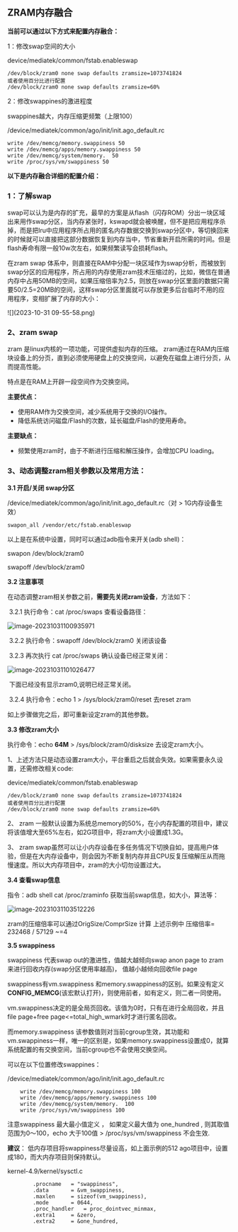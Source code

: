 ## ZRAM内存融合

**当前可以通过以下方式来配置内存融合：**

1：修改swap空间的大小

device/mediatek/common/fstab.enableswap

```
/dev/block/zram0 none swap defaults zramsize=1073741824
或者使用百分比进行配置
/dev/block/zram0 none swap defaults zramsize=60%
```



2：修改swappines的激进程度

swappines越大，内存压缩更频繁（上限100）

/device/mediatek/common/ago/init/init.ago_default.rc

    write /dev/memcg/memory.swappiness 50
    write /dev/memcg/apps/memory.swappiness 50
    write /dev/memcg/system/memory.  50
    write /proc/sys/vm/swappiness 50



**以下是内存融合详细的配置介绍：**

### 1：了解swap

swap可以认为是内存的扩充，最早的方案是从flash（闪存ROM）分出一块区域出来用作swap分区，当内存紧张时，kswapd就会被唤醒，但不是把应用程序杀掉，而是把lru中应用程序所占用的匿名内存数据交换到swap分区中，等切换回来的时候就可以直接把这部分数据恢复到内存当中，节省重新开启所需的时间。但是flash寿命有限一般10w次左右，如果频繁读写会损耗flash。

在zram swap 体系中，则直接在RAM中分配一块区域作为swap分析，而被放到swap分区的应用程序，所占用的内存使用zram技术压缩过的，比如，微信在普通内存中占用50MB的空间，如果压缩倍率为2.5，则放在swap分区里面的数据只需要50/2.5=20MB的空间，这样swap分区里面就可以存放更多后台临时不用的应用程序，变相扩展了内存的大小：

![](2023-10-31 09-55-58.png)

### 2、zram swap

zram 是linux内核的一项功能，可提供虚拟内存的压缩。 zram通过在RAM内压缩块设备上的分页，直到必须使用硬盘上的交换空间，以避免在磁盘上进行分页，从而提高性能。

特点是在RAM上开辟一段空间作为交换空间。

**主要优点：**

- 使用RAM作为交换空间，减少系统用于交换的I/O操作。
- 降低系统访问磁盘/Flash的次数，延长磁盘/Flash的使用寿命。

**主要缺点：**

-  频繁使用zram时，由于不断进行压缩和解压操作，会增加CPU loading。



### 3、动态调整zram相关参数以及常用方法：

**3.1 开启/关闭 swap分区**

/device/mediatek/common/ago/init/init.ago_default.rc（对 > 1G内存设备生效）

```
swapon_all /vendor/etc/fstab.enableswap
```

以上是在系统中设置，同时可以通过adb指令来开关(adb shell)：

swapon /dev/block/zram0

swapoff /dev/block/zram0



**3.2 注意事项**

在动态调整zram相关参数之前，**需要先关闭zram设备**，方法如下：

​	3.2.1 执行命令：cat /proc/swaps 查看设备路径：

![image-20231031100935971](image-20231031100935971.png)

​	3.2.2 执行命令：swapoff /dev/block/zram0 关闭该设备

​	3.2.3 再次执行 cat /proc/swaps 确认设备已经正常关闭：

![image-20231031101026477](image-20231031101026477.png)

​	下面已经没有显示zram0,说明已经正常关闭。

​	3.2.4 执行命令：echo 1 > /sys/block/zram0/reset 去reset zram

如上步骤做完之后，即可重新设定zram的其他参数。



**3.3 修改zram大小**

执行命令：echo **64M** > /sys/block/zram0/disksize 去设定zram大小。

1、上述方法只是动态设置zram大小，平台重启之后就会失效。如果需要永久设置，还需修改相关code:

device/mediatek/common/fstab.enableswap

```
/dev/block/zram0 none swap defaults zramsize=1073741824
或者使用百分比进行配置
/dev/block/zram0 none swap defaults zramsize=60%
```

 2、 zram 一般默认设置为系统总memory的50%，在小内存配置的项目中，建议将该值增大至65%左右，如2G项目中，将zram大小设置成1.3G。

 3、 zram swap虽然可以让小内存设备在多任务情况下切换自如，提高用户体验，但是在大内存设备中，则会因为不断复制内存并且CPU反复压缩解压从而拖慢速度。所以大内存项目中，zram的大小切勿设置过大。  



**3.4 查看swap信息**

指令：adb shell cat /proc/zraminfo	获取当前swap信息，如大小，算法等：

![image-20231031103512226](image-20231031103512226.png)

zram的压缩倍率可以通过OrigSize/ComprSize 计算  上述示例中 压缩倍率= 232468 / 57129 ~=4



**3.5 swappiness**

swappiness 代表swap out的激进性，值越大越倾向swap anon page to zram 来进行回收内存(swap分区使用率越高)， 值越小越倾向回收file page

swappiness有vm.swappiness 和memory.swappiness的区别。如果没有定义 **CONFIG_MEMCG**(该宏默认打开)，则使用前者，如有定义，则二者一同使用。

vm.swappiness决定的是全局页回收。该值为0时，只有在进行全局回收，并且file page+free page<=total_high_wmark时才进行匿名回收。

而memory.swappiness 该参数值则对当前cgroup生效，其功能和vm.swappiness一样，唯一的区别是，如果memory.swappiness设置成0，就算系统配置的有交换空间，当前cgroup也不会使用交换空间。

可以在以下位置修改swappines：

/device/mediatek/common/ago/init/init.ago_default.rc

```
    write /dev/memcg/memory.swappiness 100
    write /dev/memcg/apps/memory.swappiness 100
    write /dev/memcg/system/memory.  100
    write /proc/sys/vm/swappiness 100
```

注意swappiness 最大最小值定义 ， 如果定义最大值为 one_hundred , 则其取值范围为0～100，echo 大于100值 > /proc/sys/vm/swappiness 不会生效.

**建议**： 低内存项目将swappiness尽量设高，如上面示例的512 ago项目中，设置成180，而大内存项目则保持默认。

kernel-4.9/kernel/sysctl.c

```
		.procname	= "swappiness",
		.data		= &vm_swappiness,
		.maxlen		= sizeof(vm_swappiness),
		.mode		= 0644,
		.proc_handler	= proc_dointvec_minmax,
		.extra1		= &zero,
		.extra2		= &one_hundred,
```

